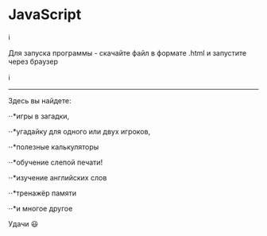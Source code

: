 # JavaScript


ℹ️

Для запуска программы - скачайте файл в формате .html и запустите через браузер

ℹ️

***

Здесь вы найдете:

⋅⋅*игры в загадки,

⋅⋅*угадайку для одного или двух игроков,

⋅⋅*полезные калькуляторы

⋅⋅*обучение слепой печати!

⋅⋅*изучение английских слов

⋅⋅*тренажёр памяти

⋅⋅*и многое другое

Удачи 😃
